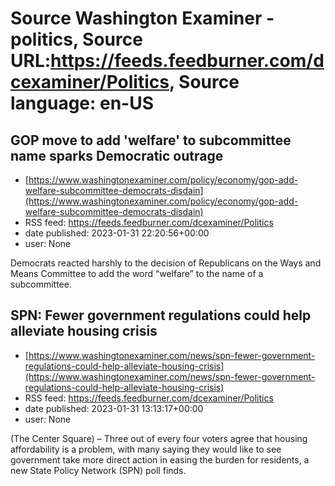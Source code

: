 # Source Washington Examiner - politics, Source URL:https://feeds.feedburner.com/dcexaminer/Politics, Source language: en-US

## GOP move to add 'welfare' to subcommittee name sparks Democratic outrage
 - [https://www.washingtonexaminer.com/policy/economy/gop-add-welfare-subcommittee-democrats-disdain](https://www.washingtonexaminer.com/policy/economy/gop-add-welfare-subcommittee-democrats-disdain)
 - RSS feed: https://feeds.feedburner.com/dcexaminer/Politics
 - date published: 2023-01-31 22:20:56+00:00
 - user: None

Democrats reacted harshly to the decision of Republicans on the Ways and Means Committee to add the word “welfare” to the name of a subcommittee.

## SPN: Fewer government regulations could help alleviate housing crisis
 - [https://www.washingtonexaminer.com/news/spn-fewer-government-regulations-could-help-alleviate-housing-crisis](https://www.washingtonexaminer.com/news/spn-fewer-government-regulations-could-help-alleviate-housing-crisis)
 - RSS feed: https://feeds.feedburner.com/dcexaminer/Politics
 - date published: 2023-01-31 13:13:17+00:00
 - user: None

(The Center Square) – Three out of every four voters agree that housing affordability is a problem, with many saying they would like to see government take more direct action in easing the burden for residents, a new State Policy Network (SPN) poll finds.
